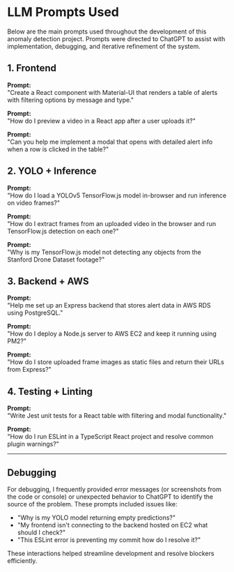 # LLM Prompts Used

Below are the main prompts used throughout the development of this anomaly detection project. Prompts were directed to ChatGPT to assist with implementation, debugging, and iterative refinement of the system.

## 1. Frontend

**Prompt:**  
"Create a React component with Material-UI that renders a table of alerts with filtering options by message and type."

**Prompt:**  
"How do I preview a video in a React app after a user uploads it?"

**Prompt:**  
"Can you help me implement a modal that opens with detailed alert info when a row is clicked in the table?"

## 2. YOLO + Inference

**Prompt:**  
"How do I load a YOLOv5 TensorFlow.js model in-browser and run inference on video frames?"

**Prompt:**  
"How do I extract frames from an uploaded video in the browser and run TensorFlow.js detection on each one?"

**Prompt:**  
"Why is my TensorFlow.js model not detecting any objects from the Stanford Drone Dataset footage?"

## 3. Backend + AWS

**Prompt:**  
"Help me set up an Express backend that stores alert data in AWS RDS using PostgreSQL."

**Prompt:**  
"How do I deploy a Node.js server to AWS EC2 and keep it running using PM2?"

**Prompt:**  
"How do I store uploaded frame images as static files and return their URLs from Express?"

## 4. Testing + Linting

**Prompt:**  
"Write Jest unit tests for a React table with filtering and modal functionality."

**Prompt:**  
"How do I run ESLint in a TypeScript React project and resolve common plugin warnings?"

---

## Debugging

For debugging, I frequently provided error messages (or screenshots from the code or console) or unexpected behavior to ChatGPT to identify the source of the problem. These prompts included issues like:
- "Why is my YOLO model returning empty predictions?"
- "My frontend isn't connecting to the backend hosted on EC2 what should I check?"
- "This ESLint error is preventing my commit how do I resolve it?"

These interactions helped streamline development and resolve blockers efficiently.
